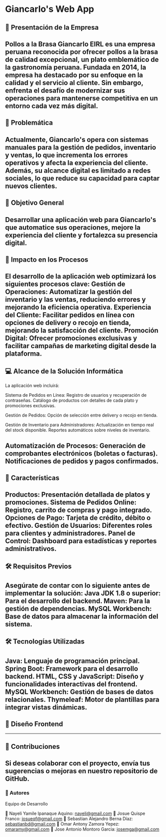 
# Giancarlo's Web App

## 📝 Presentación de la Empresa
Pollos a la Brasa Giancarlo EIRL es una empresa peruana reconocida por ofrecer pollos a la brasa de calidad excepcional, un plato emblemático de la gastronomía peruana. Fundada en 2014, la empresa ha destacado por su enfoque en la calidad y el servicio al cliente. Sin embargo, enfrenta el desafío de modernizar sus operaciones para mantenerse competitiva en un entorno cada vez más digital.
---
## 🚩 Problemática
Actualmente, Giancarlo's opera con sistemas manuales para la gestión de pedidos, inventario y ventas, lo que incrementa los errores operativos y afecta la experiencia del cliente. Además, su alcance digital es limitado a redes sociales, lo que reduce su capacidad para captar nuevos clientes.
---
## 🎯 Objetivo General
Desarrollar una aplicación web para Giancarlo's que automatice sus operaciones, mejore la experiencia del cliente y fortalezca su presencia digital.
---
## 🌟 Impacto en los Procesos
El desarrollo de la aplicación web optimizará los siguientes procesos clave:
Gestión de Operaciones: Automatizar la gestión del inventario y las ventas, reduciendo errores y mejorando la eficiencia operativa.
Experiencia del Cliente: Facilitar pedidos en línea con opciones de delivery o recojo en tienda, mejorando la satisfacción del cliente.
Promoción Digital: Ofrecer promociones exclusivas y facilitar campañas de marketing digital desde la plataforma.
---
## 💻 Alcance de la Solución Informática
La aplicación web incluirá:

Sistema de Pedidos en Línea:
Registro de usuarios y recuperación de contraseñas.
Catálogo de productos con detalles de cada plato y promociones exclusivas.

Gestión de Pedidos:
Opción de selección entre delivery o recojo en tienda.

Gestión de Inventario para Administradores:
Actualización en tiempo real del stock disponible.
Reportes automáticos sobre niveles de inventario.

Automatización de Procesos:
Generación de comprobantes electrónicos (boletas o facturas).
Notificaciones de pedidos y pagos confirmados.
---
## 🔑 Características
Productos: Presentación detallada de platos y promociones.
Sistema de Pedidos Online: Registro, carrito de compras y pago integrado.
Opciones de Pago: Tarjeta de crédito, débito o efectivo.
Gestión de Usuarios: Diferentes roles para clientes y administradores.
Panel de Control: Dashboard para estadísticas y reportes administrativos.
--- 
## 🛠️ Requisitos Previos
Asegúrate de contar con lo siguiente antes de implementar la solución:
Java JDK 1.8 o superior: Para el desarrollo del backend.
Maven: Para la gestión de dependencias.
MySQL Workbench: Base de datos para almacenar la información del sistema.
---
## 🛠️ Tecnologías Utilizadas
Java: Lenguaje de programación principal.
Spring Boot: Framework para el desarrollo backend.
HTML, CSS y JavaScript: Diseño y funcionalidades interactivas del frontend.
MySQL Workbench: Gestión de bases de datos relacionales.
Thymeleaf: Motor de plantillas para integrar vistas dinámicas.
---
## 🎨 Diseño Frontend

---
## 🤝 Contribuciones
Si deseas colaborar con el proyecto, envía tus sugerencias o mejoras en nuestro repositorio de GitHub.
---
### 👥 Autores
Equipo de Desarrollo

👤 Nayeli Yamile Ipanaque Aquino: nayeli@gmail.com
👤 Josue Quispe Franco: josueqf@gmail.com
👤 Sebastian Alejandro Berna Díaz: sebastianbd@gmail.com
👤 Omar Antony Zamora Yepez: omaramy@gmail.com
👤 Jose Antonio Montoro Garcia: josemga@gmail.com
